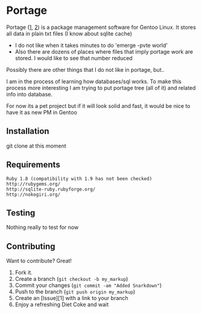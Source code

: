 Portage
=======


Portage ([1](http://www.gentoo.org/doc/en/handbook/handbook-x86.xml?part=2&chap=1), [2](http://en.wikipedia.org/wiki/Portage_(software))) is a package management software for Gentoo Linux. It stores all data in plain txt files (I know about sqlite cache)

* I do not like when it takes minutes to do 'emerge -pvte world'
* Also there are dozens of places where files that imply portage work are stored. I would like to see that number reduced

Possibly there are other things that I do not like in portage, but..

I am in the process of learning how databases/sql works. To make this process more interesting I am trying to put portage tree (all of it) and related info into database.

For now its a pet project but if it will look solid and fast, it would be nice to have it as new PM in Gentoo


Installation
-----------

git clone at this moment


Requirements
-----

    Ruby 1.8 (compatibility with 1.9 has not been checked)
    http://rubygems.org/
    http://sqlite-ruby.rubyforge.org/
    http://nokogiri.org/


Testing
-------

Nothing really to test for now


Contributing
------------

Want to contribute? Great!

1. Fork it.
2. Create a branch (`git checkout -b my_markup`)
3. Commit your changes (`git commit -am "Added Snarkdown"`)
4. Push to the branch (`git push origin my_markup`)
5. Create an [Issue][1] with a link to your branch
6. Enjoy a refreshing Diet Coke and wait
